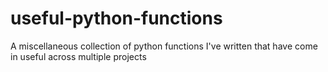 useful-python-functions
=======================

A miscellaneous collection of python functions I've written that have come in useful across multiple projects